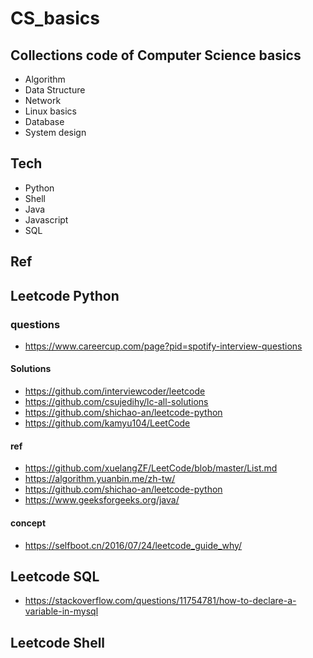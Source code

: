 # CS_basics

## Collections code of Computer Science basics
- Algorithm 
- Data Structure
- Network
- Linux basics 
- Database 
- System design 

## Tech
- Python 
- Shell
- Java
- Javascript
- SQL

## Ref

## Leetcode Python 

### questions
- https://www.careercup.com/page?pid=spotify-interview-questions

#### Solutions
- https://github.com/interviewcoder/leetcode
- https://github.com/csujedihy/lc-all-solutions
- https://github.com/shichao-an/leetcode-python
- https://github.com/kamyu104/LeetCode


#### ref 
- https://github.com/xuelangZF/LeetCode/blob/master/List.md
- https://algorithm.yuanbin.me/zh-tw/
- https://github.com/shichao-an/leetcode-python
- https://www.geeksforgeeks.org/java/


#### concept 
- https://selfboot.cn/2016/07/24/leetcode_guide_why/

## Leetcode SQL
- https://stackoverflow.com/questions/11754781/how-to-declare-a-variable-in-mysql 

## Leetcode Shell 





